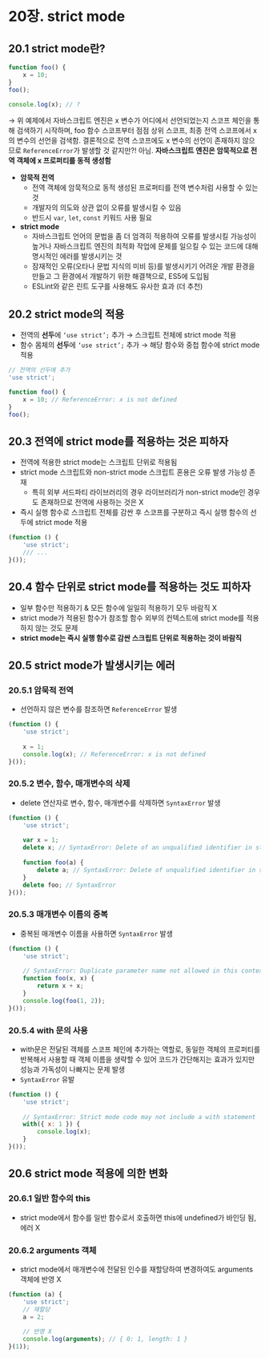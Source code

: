 # 20장. strict mode

## 20.1 strict mode란?

```jsx
function foo() {
	x = 10;
}
foo();

console.log(x); // ?
```

→ 위 예제에서 자바스크립트 엔진은 x 변수가 어디에서 선언되었는지 스코프 체인을 통해 검색하기 시작하며, foo 함수 스코프부터 점점 상위 스코프, 최종 전역 스코프에서 x의 변수의 선언을 검색함. 결론적으로 전역 스코프에도 x 변수의 선언이 존재하지 않으므로 `ReferenceError`가 발생할 것 같지만?! 아님. **자바스크립트 엔진은 암묵적으로 전역 객체에 x 프로퍼티를 동적 생성함**

- **암묵적 전역**
    - 전역 객체에 암묵적으로 동적 생성된 프로퍼티를 전역 변수처럼 사용할 수 있는 것
    - 개발자의 의도와 상관 없이 오류를 발생시킬 수 있음
    - 반드시 `var`, `let`, `const` 키워드 사용 필요
- **strict mode**
    - 자바스크립트 언어의 문법을 좀 더 엄격히 적용하여 오류를 발생시킬 가능성이 높거나 자바스크립트 엔진의 최적화 작업에 문제를 일으킬 수 있는 코드에 대해 명시적인 에러를 발생시키는 것
    - 잠재적인 오류(오타나 문법 지식의 미비 등)를 발생시키기 어려운 개발 환경을 만들고 그 환경에서 개발하기 위한 해결책으로, ES5에 도입됨
    - ESLint와 같은 린트 도구를 사용해도 유사한 효과 (더 추천)

## 20.2 strict mode의 적용

- 전역의 **선두**에 `‘use strict’;` 추가 → 스크립트 전체에 strict mode 적용
- 함수 몸체의 **선두**에 `‘use strict’;` 추가 → 해당 함수와 중첩 함수에 strict mode 적용

```jsx
// 전역의 선두에 추가
'use strict';

function foo() {
	x = 10; // ReferenceError: x is not defined
}
foo();
```

## 20.3 전역에 strict mode를 적용하는 것은 피하자

- 전역에 적용한 strict mode는 스크립트 단위로 적용됨
- strict mode 스크립트와 non-strict mode 스크립트 혼용은 오류 발생 가능성 존재
    - 특히 외부 서드파티 라이브러리의 경우 라이브러리가 non-strict mode인 경우도 존재하므로 전역에 사용하는 것은 X
- 즉시 실행 함수로 스크립트 전체를 감싼 후 스코프를 구분하고 즉시 실행 함수의 선두에 strict mode 적용

```jsx
(function () {
	'use strict';
	/// ...
}());
```

## 20.4 함수 단위로 strict mode를 적용하는 것도 피하자

- 일부 함수만 적용하기 & 모든 함수에 일일히 적용하기 모두 바람직 X
- strict mode가 적용된 함수가 참조할 함수 외부의 컨텍스트에 strict mode를 적용하지 않는 것도 문제
- **strict mode는 즉시 실행 함수로 감싼 스크립트 단위로 적용하는 것이 바람직**

## 20.5 strict mode가 발생시키는 에러

### 20.5.1 암묵적 전역

- 선언하지 않은 변수를 참조하면 `ReferenceError` 발생

```jsx
(function () {
	'use strict';
	
	x = 1;
	console.log(x); // ReferenceError: x is not defined
}());
```

### 20.5.2 변수, 함수, 매개변수의 삭제

- delete 연산자로 변수, 함수, 매개변수를 삭제하면 `SyntaxError` 발생

```jsx
(function () {
	'use strict';
	
	var x = 1;
	delete x; // SyntaxError: Delete of an unqualified identifier in strict mode
	
	function foo(a) {
		delete a; // SyntaxError: Delete of unqualified identifier in strict mode.
	}
	delete foo; // SyntaxError
}());
```

### 20.5.3 매개변수 이름의 중복

- 중복된 매개변수 이름을 사용하면 `SyntaxError` 발생

```jsx
(function () {
	'use strict';
	
	// SyntaxError: Duplicate parameter name not allowed in this context
	function foo(x, x) {
		return x + x;
	}
	console.log(foo(1, 2));
}());
```

### 20.5.4 with 문의 사용

- with문은 전달된 객체를 스코프 체인에 추가하는 역할로, 동일한 객체의 프로퍼티를 반복해서 사용할 때 객체 이름을 생략할 수 있어 코드가 간단해지는 효과가 있지만 성능과 가독성이 나빠지는 문제 발생
- `SyntaxError` 유발

```jsx
(function () {
	'use strict';
	
	// SyntaxError: Strict mode code may not include a with statement
	with({ x: 1 }) {
		console.log(x);
	}
}());
```

## 20.6 strict mode 적용에 의한 변화

### 20.6.1 일반 함수의 this

- strict mode에서 함수를 일반 함수로서 호출하면 this에 undefined가 바인딩 됨, 에러 X

### 20.6.2 arguments 객체

- strict mode에서 매개변수에 전달된 인수를 재할당하여 변경하여도 arguments 객체에 반영 X

```jsx
(function (a) {
	'use strict';
	// 재할당
	a = 2;
	
	// 반영 X
	console.log(arguments); // { 0: 1, length: 1 }
}(1));
```